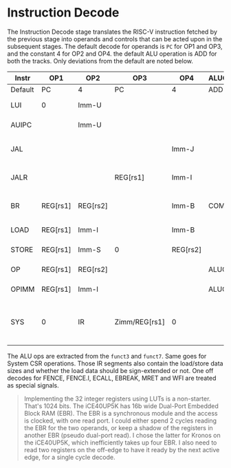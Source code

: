 # Instruction Decode

The Instruction Decode stage translates the RISC-V instruction fetched by the previous stage into operands and controls that can be acted upon in the subsequent stages. The default decode for operands is `PC` for OP1 and OP3, and the constant 4 for OP2 and OP4. the default ALU operation is ADD for both the tracks. Only deviations from the default are noted below.

Instr  | OP1     | OP2     | OP3     | OP4     | ALUOP1  | ALUOP2   | Write Back
-------|---------|---------|---------|---------|---------|----------| ----------
Default| PC      | 4       | PC      | 4       | ADD     | ADD      | none
LUI    | 0       | Imm-U   |         |         |         |          | REG[rd] = res1
AUIPC  |         | Imm-U   |         |         |         |          | REG[rd] = res1
JAL    |         |         |         | Imm-J   |         |          | REG[rd] = res1, branch = res2
JALR   |         |         | REG[rs1]| Imm-I   |         |ADD_ALIGN | REG[rd] = res1, branch = res2
BR     | REG[rs1]| REG[rs2]|         | Imm-B   | COMP    |          | cond = res1, branch_cond = res2
LOAD   | REG[rs1]| Imm-I   |         | Imm-B   |         |          | REG[rd] = MEM[res1]
STORE  | REG[rs1]| Imm-S   | 0       | REG[rs2]|         |          | MEM[res1] = res2
OP     | REG[rs1]| REG[rs2]|         |         | ALUOP   |          | REG[rd] = res1
OPIMM  | REG[rs1]| Imm-I   |         |         | ALUOP   |          | REG[rd] = res1
SYS    | 0       | IR      | Zimm/REG[rs1] | 0 | |                  | REG[rd] = REG[csr], REG[csr] = f(res2), res1 = IR

The ALU ops are extracted from the `funct3` and `funct7`. Same goes for System CSR operations. Those IR segments also contain the load/store data sizes and whether the load data should be sign-extended or not. One off decodes for FENCE, FENCE.I, ECALL, EBREAK, MRET and WFI are treated as special signals.

> Implementing the 32 integer registers using LUTs is a non-starter. That's 1024 bits. The iCE40UP5K has 16b wide Dual-Port Embedded Block RAM (EBR). The EBR is a synchronous module and the access is clocked, with one read port. I could either spend 2 cycles reading the EBR for the two operands, or keep a shadow of the registers in another EBR (pseudo dual-port read). I chose the latter for Kronos on the iCE40UP5K, which inefficiently takes up four EBR. I also need to read two registers on the off-edge to have it ready by the next active edge, for a single cycle decode.
